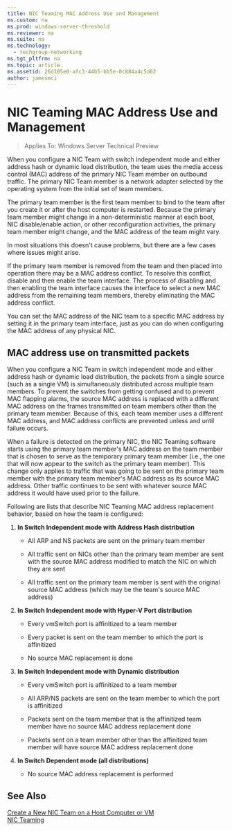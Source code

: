 ```yaml
---
title: NIC Teaming MAC Address Use and Management
ms.custom: na
ms.prod: windows-server-threshold
ms.reviewer: na
ms.suite: na
ms.technology: 
  - techgroup-networking
ms.tgt_pltfrm: na
ms.topic: article
ms.assetid: 26d105e0-afc3-44b5-bb5e-0c884a4c5d62
author: jamesmci
---
```

# NIC Teaming MAC Address Use and Management

>Applies To: Windows Server Technical Preview

When you configure a NIC Team with switch independent mode and either address hash or dynamic load distribution, the team uses the media access control (MAC) address of the primary NIC Team member on outbound traffic. The primary NIC Team member is a network adapter selected by the operating system from the initial set of team members.  
  
The primary team member is the first team member to bind to the team after you create it or after the host computer is restarted. Because the primary team member might change in a non-deterministic manner at each boot, NIC disable/enable action, or other reconfiguration activities, the primary team member might change, and the MAC address of the team might vary.  
  
In most situations this doesn't cause problems, but there are a few cases where issues might arise.  
  
If the primary team member is removed from the team and then placed into operation there may be a MAC address conflict. To resolve this conflict, disable and then enable the team interface. The process of disabling and then enabling the team interface causes the interface to select a new MAC address from the remaining team members, thereby eliminating the MAC address conflict.  
  
You can set the MAC address of the NIC team to a specific MAC address by setting it in the primary team interface, just as you can do when configuring the MAC address of any physical NIC.  
  
## MAC address use on transmitted packets  
When you configure a NIC Team in switch independent mode and either address hash or dynamic load distribution, the packets from a single source (such as a single VM) is simultaneously distributed across multiple team members. To prevent the switches from getting confused and to prevent MAC flapping alarms, the source MAC address is replaced with a different MAC address on the frames transmitted on team members other than the primary team member. Because of this, each team member uses a different MAC address, and MAC address conflicts are prevented unless and until failure occurs.  
  
When a failure is detected on the primary NIC, the NIC Teaming software starts using the primary team member's MAC address on the team member that is chosen to serve as the temporary primary team member (i.e., the one that will now appear to the switch as the primary team member).  This change only applies to traffic that was going to be sent on the primary team member with the primary team member's MAC address as its source MAC address. Other traffic continues to be sent with whatever source MAC address it would have used prior to the failure.  
  
Following are lists that describe NIC Teaming MAC address replacement behavior, based on how the team is configured:  
  
1.  **In Switch Independent mode with Address Hash distribution**  
  
    -   All ARP and NS packets are sent on the primary team member  
  
    -   All traffic sent on NICs other than the primary team member are sent with the source MAC address modified to match the NIC on which they are sent  
  
    -   All traffic sent on the primary team member is sent with the original source MAC address (which may be the team's source MAC address)  
  
2.  **In Switch Independent mode with Hyper-V Port distribution**  
  
    -   Every vmSwitch port is affinitized to a team member  
  
    -   Every packet is sent on the team member to which the port is affinitized  
  
    -   No source MAC replacement is done  
  
3.  **In Switch Independent mode with Dynamic distribution**  
  
    -   Every vmSwitch port is affinitized to a team member  
  
    -   All ARP/NS packets are sent on the team member to which the port is affinitized  
  
    -   Packets sent on the team member that is the affinitized team member have no source MAC address replacement done  
  
    -   Packets sent on a team member other than the affinitized team member will have source MAC address replacement done  
  
4.  **In Switch Dependent mode (all distributions)**  
  
    -   No source MAC address replacement is performed  
  
## See Also  
[Create a New NIC Team on a Host Computer or VM](Create-a-New-NIC-Team-on-a-Host-Computer-or-VM.md)  
[NIC Teaming](NIC-Teaming.md)  
  



